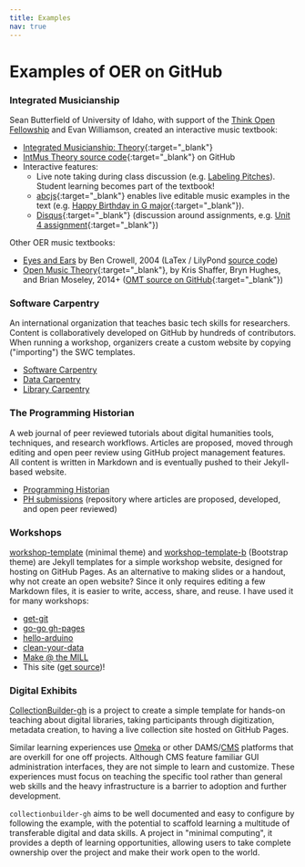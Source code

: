 ```yaml
---
title: Examples
nav: true
---
```


# Examples of OER on GitHub

### Integrated Musicianship

Sean Butterfield of University of Idaho, with support of the [Think Open Fellowship](https://libguides.uidaho.edu/c.php?g=772392&p=5540605) and Evan Williamson, created an interactive music textbook: 

- [Integrated Musicianship: Theory](https://intmus.github.io/inttheory18-19/){:target="_blank"} 
- [IntMus Theory source code](https://github.com/intmus/inttheory18-19){:target="_blank"} on GitHub
- Interactive features:
    - Live note taking during class discussion (e.g. [Labeling Pitches](https://intmus.github.io/inttheory18-19/01-pitches-clefs/b2-labelingpitches.html)). Student learning becomes part of the textbook!
    - [abcjs](https://github.com/paulrosen/abcjs){:target="_blank"} enables live editable music examples in the text (e.g. [Happy Birthday in G major](https://intmus.github.io/inttheory18-19/02-int-scales-keys/b1-scales.html){:target="_blank"}).
    - [Disqus](https://disqus.com/){:target="_blank"} (discussion around assignments, e.g. [Unit 4 assignment](https://intmus.github.io/inttheory18-19/assignments/Fall-semester/2018-09-17.html){:target="_blank"})

Other OER music textbooks:

- [Eyes and Ears](http://www.lightandmatter.com/sight/sight.html) by Ben Crowell, 2004 (LaTex / LilyPond [source code](https://github.com/bcrowell/eyes_and_ears))
- [Open Music Theory](http://openmusictheory.com/){:target="_blank"}, by Kris Shaffer, Bryn Hughes, and Brian Moseley, 2014+ ([OMT source on GitHub](https://github.com/openmusictheory/openmusictheory.github.io){:target="_blank"})

### Software Carpentry

An international organization that teaches basic tech skills for researchers. 
Content is collaboratively developed on GitHub by hundreds of contributors.
When running a workshop, organizers create a custom website by copying ("importing") the SWC templates.

- [Software Carpentry](https://software-carpentry.org/)
- [Data Carpentry](http://www.datacarpentry.org/)
- [Library Carpentry](https://librarycarpentry.org/)

### The Programming Historian

A web journal of peer reviewed tutorials about digital humanities tools, techniques, and research workflows.
Articles are proposed, moved through editing and open peer review using GitHub project management features.
All content is written in Markdown and is eventually pushed to their Jekyll-based website.

- [Programming Historian](https://programminghistorian.org/)
- [PH submissions](https://github.com/programminghistorian/ph-submissions) (repository where articles are proposed, developed, and open peer reviewed)

### Workshops

[workshop-template](https://github.com/evanwill/workshop-template/) (minimal theme) and [workshop-template-b](https://github.com/evanwill/workshop-template-b/) (Bootstrap theme) are Jekyll templates for a simple workshop website, designed for hosting on GitHub Pages.
As an alternative to making slides or a handout, why not create an open website?
Since it only requires editing a few Markdown files, it is easier to write, access, share, and reuse. 
I have used it for many workshops:

- [get-git](https://uidaholib.github.io/get-git/)
- [go-go gh-pages](https://evanwill.github.io/go-go-ghpages/)
- [hello-arduino](https://evanwill.github.io/hello-arduino/)
- [clean-your-data](https://evanwill.github.io/clean-your-data/)
- [Make @ the MILL](https://uidaholib.github.io/make-at-the-mill/)
- This site ([get source](https://github.com/evanwill/make-oer))!

### Digital Exhibits

[CollectionBuilder-gh](https://github.com/CollectionBuilder/collectionbuilder-gh/) is a project to create a simple template for hands-on teaching about digital libraries, taking participants through digitization, metadata creation, to having a live collection site hosted on GitHub Pages.

Similar learning experiences use [Omeka](https://omeka.org/) or other DAMS/[CMS](https://en.wikipedia.org/wiki/Content_management_system) platforms that are overkill for one off projects.
Although CMS feature familiar GUI administration interfaces, they are not simple to learn and customize.
These experiences must focus on teaching the specific tool rather than general web skills and the heavy infrastructure is a barrier to adoption and further development.

`collectionbuilder-gh` aims to be well documented and easy to configure by following the example, with the potential to scaffold learning a multitude of transferable digital and data skills.
A project in "minimal computing", it provides a depth of learning opportunities, allowing users to take complete ownership over the project and make their work open to the world.

